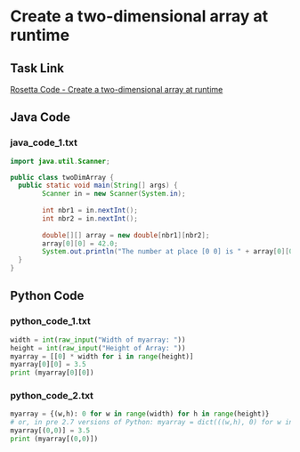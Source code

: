 # Create a two-dimensional array at runtime

## Task Link
[Rosetta Code - Create a two-dimensional array at runtime](https://rosettacode.org/wiki/Create_a_two-dimensional_array_at_runtime)

## Java Code
### java_code_1.txt
```java
import java.util.Scanner;

public class twoDimArray {
  public static void main(String[] args) {
        Scanner in = new Scanner(System.in);
        
        int nbr1 = in.nextInt();
        int nbr2 = in.nextInt();
        
        double[][] array = new double[nbr1][nbr2];
        array[0][0] = 42.0;
        System.out.println("The number at place [0 0] is " + array[0][0]);
  }
}

```

## Python Code
### python_code_1.txt
```python
width = int(raw_input("Width of myarray: "))
height = int(raw_input("Height of Array: "))
myarray = [[0] * width for i in range(height)]
myarray[0][0] = 3.5
print (myarray[0][0])

```

### python_code_2.txt
```python
myarray = {(w,h): 0 for w in range(width) for h in range(height)}
# or, in pre 2.7 versions of Python: myarray = dict(((w,h), 0) for w in range(width) for h in range(height))
myarray[(0,0)] = 3.5
print (myarray[(0,0)])

```

